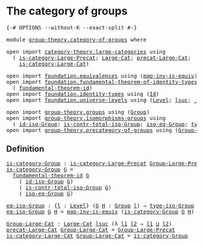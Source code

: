 # The category of groups

<pre class="Agda"><a id="35" class="Symbol">{-#</a> <a id="39" class="Keyword">OPTIONS</a> <a id="47" class="Pragma">--without-K</a> <a id="59" class="Pragma">--exact-split</a> <a id="73" class="Symbol">#-}</a>

<a id="78" class="Keyword">module</a> <a id="85" href="group-theory.category-of-groups.html" class="Module">group-theory.category-of-groups</a> <a id="117" class="Keyword">where</a>

<a id="124" class="Keyword">open</a> <a id="129" class="Keyword">import</a> <a id="136" href="category-theory.large-categories.html" class="Module">category-theory.large-categories</a> <a id="169" class="Keyword">using</a>
  <a id="177" class="Symbol">(</a> <a id="179" href="category-theory.large-categories.html#891" class="Function">is-category-Large-Precat</a><a id="203" class="Symbol">;</a> <a id="205" href="category-theory.large-categories.html#1123" class="Record">Large-Cat</a><a id="214" class="Symbol">;</a> <a id="216" href="category-theory.large-categories.html#1235" class="Field">precat-Large-Cat</a><a id="232" class="Symbol">;</a>
    <a id="238" href="category-theory.large-categories.html#1275" class="Field">is-category-Large-Cat</a><a id="259" class="Symbol">)</a>

<a id="262" class="Keyword">open</a> <a id="267" class="Keyword">import</a> <a id="274" href="foundation.equivalences.html" class="Module">foundation.equivalences</a> <a id="298" class="Keyword">using</a> <a id="304" class="Symbol">(</a><a id="305" href="foundation-core.equivalences.html#4187" class="Function">map-inv-is-equiv</a><a id="321" class="Symbol">)</a>
<a id="323" class="Keyword">open</a> <a id="328" class="Keyword">import</a> <a id="335" href="foundation.fundamental-theorem-of-identity-types.html" class="Module">foundation.fundamental-theorem-of-identity-types</a> <a id="384" class="Keyword">using</a>
  <a id="392" class="Symbol">(</a> <a id="394" href="foundation-core.fundamental-theorem-of-identity-types.html#1904" class="Function">fundamental-theorem-id</a><a id="416" class="Symbol">)</a>
<a id="418" class="Keyword">open</a> <a id="423" class="Keyword">import</a> <a id="430" href="foundation.identity-types.html" class="Module">foundation.identity-types</a> <a id="456" class="Keyword">using</a> <a id="462" class="Symbol">(</a><a id="463" href="foundation-core.identity-types.html#1767" class="Datatype">Id</a><a id="465" class="Symbol">)</a>
<a id="467" class="Keyword">open</a> <a id="472" class="Keyword">import</a> <a id="479" href="foundation.universe-levels.html" class="Module">foundation.universe-levels</a> <a id="506" class="Keyword">using</a> <a id="512" class="Symbol">(</a><a id="513" href="Agda.Primitive.html#597" class="Postulate">Level</a><a id="518" class="Symbol">;</a> <a id="520" href="Agda.Primitive.html#780" class="Primitive">lsuc</a><a id="524" class="Symbol">;</a> <a id="526" href="Agda.Primitive.html#810" class="Primitive Operator">_⊔_</a><a id="529" class="Symbol">)</a>

<a id="532" class="Keyword">open</a> <a id="537" class="Keyword">import</a> <a id="544" href="group-theory.groups.html" class="Module">group-theory.groups</a> <a id="564" class="Keyword">using</a> <a id="570" class="Symbol">(</a><a id="571" href="group-theory.groups.html#2468" class="Function">Group</a><a id="576" class="Symbol">)</a>
<a id="578" class="Keyword">open</a> <a id="583" class="Keyword">import</a> <a id="590" href="group-theory.isomorphisms-groups.html" class="Module">group-theory.isomorphisms-groups</a> <a id="623" class="Keyword">using</a>
  <a id="631" class="Symbol">(</a> <a id="633" href="group-theory.isomorphisms-groups.html#2647" class="Function">id-iso-Group</a><a id="645" class="Symbol">;</a> <a id="647" href="group-theory.isomorphisms-groups.html#3311" class="Function">is-contr-total-iso-Group</a><a id="671" class="Symbol">;</a> <a id="673" href="group-theory.isomorphisms-groups.html#2903" class="Function">iso-eq-Group</a><a id="685" class="Symbol">;</a> <a id="687" href="group-theory.isomorphisms-groups.html#1701" class="Function">type-iso-Group</a><a id="701" class="Symbol">)</a>
<a id="703" class="Keyword">open</a> <a id="708" class="Keyword">import</a> <a id="715" href="group-theory.precategory-of-groups.html" class="Module">group-theory.precategory-of-groups</a> <a id="750" class="Keyword">using</a> <a id="756" class="Symbol">(</a><a id="757" href="group-theory.precategory-of-groups.html#734" class="Function">Group-Large-Precat</a><a id="775" class="Symbol">)</a>
</pre>
## Definition

<pre class="Agda"><a id="is-category-Group"></a><a id="805" href="group-theory.category-of-groups.html#805" class="Function">is-category-Group</a> <a id="823" class="Symbol">:</a> <a id="825" href="category-theory.large-categories.html#891" class="Function">is-category-Large-Precat</a> <a id="850" href="group-theory.precategory-of-groups.html#734" class="Function">Group-Large-Precat</a>
<a id="869" href="group-theory.category-of-groups.html#805" class="Function">is-category-Group</a> <a id="887" href="group-theory.category-of-groups.html#887" class="Bound">G</a> <a id="889" class="Symbol">=</a>
  <a id="893" href="foundation-core.fundamental-theorem-of-identity-types.html#1904" class="Function">fundamental-theorem-id</a> <a id="916" href="group-theory.category-of-groups.html#887" class="Bound">G</a>
    <a id="922" class="Symbol">(</a> <a id="924" href="group-theory.isomorphisms-groups.html#2647" class="Function">id-iso-Group</a> <a id="937" href="group-theory.category-of-groups.html#887" class="Bound">G</a><a id="938" class="Symbol">)</a>
    <a id="944" class="Symbol">(</a> <a id="946" href="group-theory.isomorphisms-groups.html#3311" class="Function">is-contr-total-iso-Group</a> <a id="971" href="group-theory.category-of-groups.html#887" class="Bound">G</a><a id="972" class="Symbol">)</a>
    <a id="978" class="Symbol">(</a> <a id="980" href="group-theory.isomorphisms-groups.html#2903" class="Function">iso-eq-Group</a> <a id="993" href="group-theory.category-of-groups.html#887" class="Bound">G</a><a id="994" class="Symbol">)</a>

<a id="eq-iso-Group"></a><a id="997" href="group-theory.category-of-groups.html#997" class="Function">eq-iso-Group</a> <a id="1010" class="Symbol">:</a> <a id="1012" class="Symbol">{</a><a id="1013" href="group-theory.category-of-groups.html#1013" class="Bound">l</a> <a id="1015" class="Symbol">:</a> <a id="1017" href="Agda.Primitive.html#597" class="Postulate">Level</a><a id="1022" class="Symbol">}</a> <a id="1024" class="Symbol">(</a><a id="1025" href="group-theory.category-of-groups.html#1025" class="Bound">G</a> <a id="1027" href="group-theory.category-of-groups.html#1027" class="Bound">H</a> <a id="1029" class="Symbol">:</a> <a id="1031" href="group-theory.groups.html#2468" class="Function">Group</a> <a id="1037" href="group-theory.category-of-groups.html#1013" class="Bound">l</a><a id="1038" class="Symbol">)</a> <a id="1040" class="Symbol">→</a> <a id="1042" href="group-theory.isomorphisms-groups.html#1701" class="Function">type-iso-Group</a> <a id="1057" href="group-theory.category-of-groups.html#1025" class="Bound">G</a> <a id="1059" href="group-theory.category-of-groups.html#1027" class="Bound">H</a> <a id="1061" class="Symbol">→</a> <a id="1063" href="foundation-core.identity-types.html#1767" class="Datatype">Id</a> <a id="1066" href="group-theory.category-of-groups.html#1025" class="Bound">G</a> <a id="1068" href="group-theory.category-of-groups.html#1027" class="Bound">H</a>
<a id="1070" href="group-theory.category-of-groups.html#997" class="Function">eq-iso-Group</a> <a id="1083" href="group-theory.category-of-groups.html#1083" class="Bound">G</a> <a id="1085" href="group-theory.category-of-groups.html#1085" class="Bound">H</a> <a id="1087" class="Symbol">=</a> <a id="1089" href="foundation-core.equivalences.html#4187" class="Function">map-inv-is-equiv</a> <a id="1106" class="Symbol">(</a><a id="1107" href="group-theory.category-of-groups.html#805" class="Function">is-category-Group</a> <a id="1125" href="group-theory.category-of-groups.html#1083" class="Bound">G</a> <a id="1127" href="group-theory.category-of-groups.html#1085" class="Bound">H</a><a id="1128" class="Symbol">)</a>

<a id="Group-Large-Cat"></a><a id="1131" href="group-theory.category-of-groups.html#1131" class="Function">Group-Large-Cat</a> <a id="1147" class="Symbol">:</a> <a id="1149" href="category-theory.large-categories.html#1123" class="Record">Large-Cat</a> <a id="1159" href="Agda.Primitive.html#780" class="Primitive">lsuc</a> <a id="1164" class="Symbol">(λ</a> <a id="1167" href="group-theory.category-of-groups.html#1167" class="Bound">l1</a> <a id="1170" href="group-theory.category-of-groups.html#1170" class="Bound">l2</a> <a id="1173" class="Symbol">→</a> <a id="1175" href="group-theory.category-of-groups.html#1167" class="Bound">l1</a> <a id="1178" href="Agda.Primitive.html#810" class="Primitive Operator">⊔</a> <a id="1180" href="group-theory.category-of-groups.html#1170" class="Bound">l2</a><a id="1182" class="Symbol">)</a>
<a id="1184" href="category-theory.large-categories.html#1235" class="Field">precat-Large-Cat</a> <a id="1201" href="group-theory.category-of-groups.html#1131" class="Function">Group-Large-Cat</a> <a id="1217" class="Symbol">=</a> <a id="1219" href="group-theory.precategory-of-groups.html#734" class="Function">Group-Large-Precat</a>
<a id="1238" href="category-theory.large-categories.html#1275" class="Field">is-category-Large-Cat</a> <a id="1260" href="group-theory.category-of-groups.html#1131" class="Function">Group-Large-Cat</a> <a id="1276" class="Symbol">=</a> <a id="1278" href="group-theory.category-of-groups.html#805" class="Function">is-category-Group</a>
</pre>